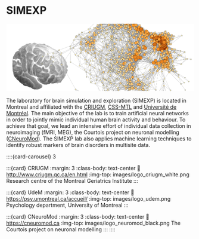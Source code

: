 # SIMEXP

![](images/banner.png)

The laboratory for brain simulation and exploration (SIMEXP) is located in Montreal and affiliated with the [CRIUGM](https://criugm.qc.ca/), [CSS-MTL](https://ciusss-centresudmtl.gouv.qc.ca/) and [Université de Montréal](https://psy.umontreal.ca/accueil/). The main objective of the lab is to train artificial neural networks in order to jointly mimic individual human brain activity and behaviour. To achieve that goal, we lead an intensive effort of individual data collection in neuroimaging (fMRI, MEG), the Courtois project on neuronal modelling ([CNeuroMod](https://cneuromod.ca)). The SIMEXP lab also applies machine learning techniques to identify robust markers of brain disorders in multisite data.

::::{card-carousel} 3

:::{card} CRIUGM
:margin: 3
:class-body: text-center
:link: http://www.criugm.qc.ca/en.html
:img-top: images/logo_criugm_white.png
Research centre of the Montreal Geriatrics Institute
:::

:::{card} UdeM
:margin: 3
:class-body: text-center
:link: https://psy.umontreal.ca/accueil/
:img-top: images/logo_udem.png
Psychology department, University of Montreal
:::

:::{card} CNeuroMod
:margin: 3
:class-body: text-center
:link: https://cneuromod.ca
:img-top: images/logo_neuromod_black.png
The Courtois project on neuronal modelling
:::
::::
